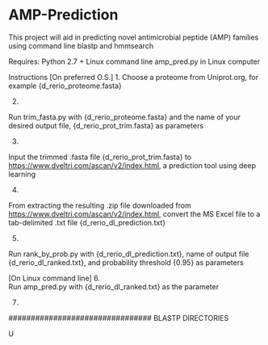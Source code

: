 # AMP-Prediction

This project will aid in predicting novel antimicrobial peptide (AMP) families using command line blastp and hmmsearch

Requires:
Python 2.7 + 
Linux command line
amp_pred.py in Linux computer

Instructions
[On preferred O.S.]
1.
Choose a proteome from Uniprot.org, for example {d_rerio_proteome.fasta}

2.
Run trim_fasta.py with {d_rerio_proteome.fasta} and the name of your desired output file, {d_rerio_prot_trim.fasta} as parameters

3. 
Input the trimmed .fasta file {d_rerio_prot_trim.fasta} to https://www.dveltri.com/ascan/v2/index.html, a prediction tool using deep learning

4.
From extracting the resulting .zip file downloaded from https://www.dveltri.com/ascan/v2/index.html, convert the MS Excel file to a tab-delimited .txt file {d_rerio_dl_prediction.txt}

5.
Run rank_by_prob.py with {d_rerio_dl_prediction.txt}, name of output file {d_rerio_dl_ranked.txt}, and probability threshold {0.95} as parameters


[On Linux command line]
6.  
Run amp_pred.py with {d_rerio_dl_ranked.txt} as the parameter

7.
################################  BLASTP DIRECTORIES

U
